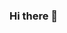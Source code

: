 ### Hi there 👋

<!--
**mainalito/mainalito** is a ✨ _special_ ✨ repository because its `README.md` (this file) appears on your GitHub profile.

Here are some ideas to get you started:

- 🔭 I’m currently working on my final year project called epastpapers.
- 🌱 I’m currently learning Java, javascript
- 📫 How to reach me: maich231@gmail.com
- ⚡ Fun fact: Always have a successful conscious mind.
-->
